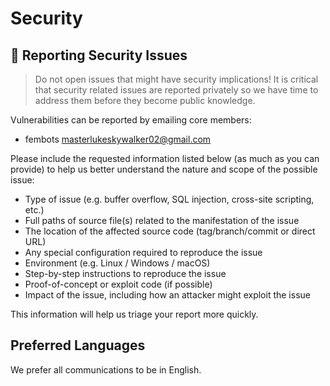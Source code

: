 # Security

## 🔐 Reporting Security Issues

> Do not open issues that might have security implications!
> It is critical that security related issues are reported privately so we have time to address them before they become public knowledge.

Vulnerabilities can be reported by emailing core members:

- fembots [masterlukeskywalker02@gmail.com](mailto:masterlukeskywalker02@gmail.com)

Please include the requested information listed below (as much as you can provide) to help us better understand the nature and scope of the possible issue:

- Type of issue (e.g. buffer overflow, SQL injection, cross-site scripting, etc.)
- Full paths of source file(s) related to the manifestation of the issue
- The location of the affected source code (tag/branch/commit or direct URL)
- Any special configuration required to reproduce the issue
- Environment (e.g. Linux / Windows / macOS)
- Step-by-step instructions to reproduce the issue
- Proof-of-concept or exploit code (if possible)
- Impact of the issue, including how an attacker might exploit the issue

This information will help us triage your report more quickly.

## Preferred Languages

We prefer all communications to be in English.
